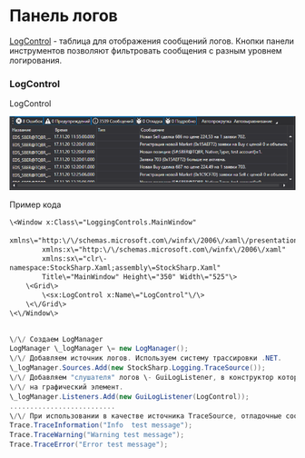 # Панель логов

[LogControl](../api/StockSharp.Xaml.LogControl.html) \- таблица для отображения сообщений логов. Кнопки панели инструментов позволяют фильтровать сообщения с разным уровнем логирования.

### LogControl

LogControl

![GUI LogControl](../images/GUI_LogControl.png)

Пример кода

```xaml
\<Window x:Class\="LoggingControls.MainWindow"
        xmlns\="http:\/\/schemas.microsoft.com\/winfx\/2006\/xaml\/presentation"
        xmlns:x\="http:\/\/schemas.microsoft.com\/winfx\/2006\/xaml"
        xmlns:sx\="clr\-namespace:StockSharp.Xaml;assembly\=StockSharp.Xaml"
        Title\="MainWindow" Height\="350" Width\="525"\>
    \<Grid\>
        \<sx:LogControl x:Name\="LogControl"\/\>
    \<\/Grid\>
\<\/Window\>
	  				
```
```cs
\/\/ Создаем LogManager
LogManager \_logManager \= new LogManager();
\/\/ Добавляем источник логов. Используем систему трассировки .NET.
\_logManager.Sources.Add(new StockSharp.Logging.TraceSource());
\/\/ Добавляем "слушателя" логов \- GuiLogListener, в конструктор которого передаем ссылку
\/\/ на графический элемент.
\_logManager.Listeners.Add(new GuiLogListener(LogControl));
..........................                  
\/\/ При использовании в качестве источника TraceSource, отладочные сообщения можно добавлять следующим образом:
Trace.TraceInformation("Info  test message");
Trace.TraceWarning("Warning test message");
Trace.TraceError("Error test message");
                  
```
